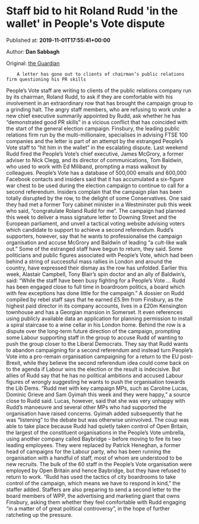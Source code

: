 
# Staff bid to hit Roland Rudd 'in the wallet' in People's Vote dispute

Published at: **2019-11-01T17:55:41+00:00**

Author: **Dan Sabbagh**

Original: [the Guardian](https://www.theguardian.com/media/2019/nov/01/staff-bid-to-hit-roland-rudd-in-the-wallet-in-peoples-vote-dispute)


        A letter has gone out to clients of chairman’s public relations firm questioning his PR skills
      
People’s Vote staff are writing to clients of the public relations company run by its chairman, Roland Rudd, to ask if they are comfortable with his involvement in an extraordinary row that has brought the campaign group to a grinding halt.
The angry staff members, who are refusing to work under a new chief executive summarily appointed by Rudd, ask whether he has “demonstrated good PR skills” in a vicious conflict that has coincided with the start of the general election campaign.
Finsbury, the leading public relations firm run by the multi-millionaire, specialises in advising FTSE 100 companies and the letter is part of an attempt by the estranged People’s Vote staff to “hit him in the wallet” in the escalating dispute.
Last weekend Rudd fired the People’s Vote’s chief executive, James McGrory, a former adviser to Nick Clegg, and its director of communications, Tom Baldwin, who used to work with Ed Miliband, prompting a mass walkout by colleagues.
People’s Vote has a database of 500,000 emails and 600,000 Facebook contacts and insiders said that it has accumulated a six-figure war chest to be used during the election campaign to continue to call for a second referendum.
Insiders complain that the campaign plan has been totally disrupted by the row, to the delight of some Conservatives. One said they had met a former Tory cabinet minister in a Westminster pub this week who said, “congratulate Roland Rudd for me”.
The campaign had planned this week to deliver a mass signature letter to Downing Street and the European parliament, and unveil a tactical voting website advising voters which candidate to support to achieve a second referendum.
Rudd’s supporters, however, say that he wants to professionalise the campaign organisation and accuse McGrory and Baldwin of leading “a cult-like walk out.” Some of the estranged staff have begun to return, they said.
Some politicians and public figures associated with People’s Vote, which had been behind a string of successful mass rallies in London and around the country, have expressed their dismay as the row has unfolded.
Earlier this week, Alastair Campbell, Tony Blair’s spin doctor and an ally of Baldwin’s, said: “While the staff have been busy fighting for a People’s Vote … Rudd has been engaged close to full time in boardroom politics, a board which with few exceptions has done little for the campaign.”
A dossier on Rudd compiled by rebel staff says that he earned £5.9m from Finsbury, as the highest paid director in its company accounts, lives in a £20m Kensington townhouse and has a Georgian mansion in Somerset. It even references using publicly available data an application for planning permission to install a spiral staircase to a wine cellar in his London home.
Behind the row is a dispute over the long-term future direction of the campaign, prompting some Labour supporting staff in the group to accuse Rudd of wanting to push the group closer to the Liberal Democrats.
They say that Rudd wants to abandon campaigning for a second referendum and instead turn People’s Vote into a pro-remain organisation campaigning for a return to the EU post-Brexit, while they believe the second referendum idea could come back on to the agenda if Labour wins the election or the result is indecisive.
But allies of Rudd say that he has no political ambitions and accused Labour figures of wrongly suggesting he wants to push the organisation towards the Lib Dems. “Rudd met with key campaign MPs, such as Caroline Lucas, Dominic Grieve and Sam Gyimah this week and they were happy,” a source close to Rudd said.
Lucas, however, said that she was very unhappy with Rudd’s manoeuvre and several other MPs who had supported the organisation have raised concerns. Gyimah added subsequently that he was “listening” to the debate but was otherwise uninvolved.
The coup was able to take place because Rudd had quietly taken control of Open Britain, the largest of the constituent organisations in the People’s Vote umbrella, using another company called Baybridge – before moving to fire its two leading employees.
They were replaced by Patrick Heneghan, a former head of campaigns for the Labour party, who has been running the organisation with a handful of staff, most of whom are understood to be new recruits.
The bulk of the 60 staff in the People’s Vote organisation were employed by Open Britain and hence Baybridge, but they have refused to return to work. “Rudd has used the tactics of city boardrooms to take control of the campaign, which means we have to respond in kind,” the staffer added.
Staffers are also preparing to send a second letter to the board members of WPP, the advertising and marketing giant that owns Finsbury, asking them whether they feel comfortable with Rudd engaging “in a matter of of great political controversy”, in the hope of further ratcheting up the pressure.
